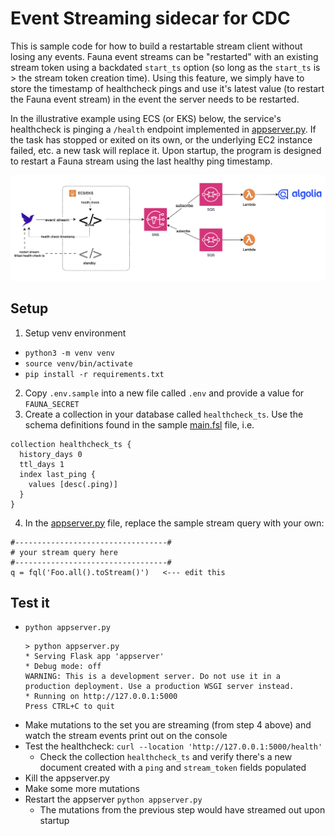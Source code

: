 # Event Streaming sidecar for CDC

This is sample code for how to build a restartable stream client without losing any events. Fauna event streams can be "restarted" with an existing stream token using a backdated `start_ts` option (so long as the `start_ts` is > the stream token creation time). Using this feature, we simply have to store the timestamp of healthcheck pings and use it's latest value (to restart the Fauna event stream) in the event the server needs to be restarted.  

In the illustrative example using ECS (or EKS) below, the service's healthcheck is pinging a `/health` endpoint implemented in [appserver.py](./appserver.py). If the task has stopped or exited on its own, or the underlying EC2 instance failed, etc. a new task will replace it. Upon startup, the program is designed to restart a Fauna stream using the last healthy ping timestamp.

![diagram](./images/EventStreamingSidecarCDC.png)


## Setup
1. Setup venv environment
  * `python3 -m venv venv`
  * `source venv/bin/activate`
  * `pip install -r requirements.txt`
2. Copy `.env.sample` into a new file called `.env` and provide a value for `FAUNA_SECRET`
3. Create a collection in your database called `healthcheck_ts`. Use the schema definitions found in the sample [main.fsl](./main.fsl) file, i.e.
  ```
  collection healthcheck_ts {
    history_days 0
    ttl_days 1
    index last_ping {
      values [desc(.ping)]
    }
  }
  ```
4. In the [appserver.py](./appserver.py) file, replace the sample stream query with your own:
  ```
  #----------------------------------#
  # your stream query here
  #----------------------------------#
  q = fql('Foo.all().toStream()')   <--- edit this
  ```

## Test it
* `python appserver.py`
  ```
  > python appserver.py                                                    
  * Serving Flask app 'appserver'
  * Debug mode: off
  WARNING: This is a development server. Do not use it in a production deployment. Use a production WSGI server instead.
  * Running on http://127.0.0.1:5000
  Press CTRL+C to quit  
  ```
* Make mutations to the set you are streaming (from step 4 above) and watch the stream events print out on the console
* Test the healthcheck: `curl --location 'http://127.0.0.1:5000/health'`
   * Check the collection `healthcheck_ts` and verify there's a new document created with a `ping` and `stream_token` fields populated
* Kill the appserver.py
* Make some more mutations
* Restart the appserver `python appserver.py`
  * The mutations from the previous step would have streamed out upon startup
